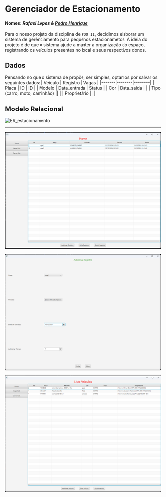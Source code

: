 # Gerenciador de Estacionamento
#### Nomes: _Rafael Lopes & [Pedro Henrique](https://github.com/pedrosantos20)_
Para o nosso projeto da disciplina de `POO II`, decidimos elaborar um sistema de gerênciamento para pequenos estacionametos. A ideia do projeto é de que o sistema ajude a manter a organização do espaço, registrando os veículos presentes no local e seus respectivos donos.


## Dados
Pensando no que o sistema de propõe, ser simples, optamos por salvar os seguintes dados:
| Veiculo | Registro | Vagas | 
|-------|--------|--------|
| Placa | ID | ID | 
| Modelo | Data_entrada | Status | 
| Cor | Data_saida |  | 
| Tipo (carro, moto, caminhão) || | 
| Proprietário || |

## Modelo Relacional



![ER_estacionamento](https://github.com/user-attachments/assets/c2cf654c-6e54-4a07-ae98-2c0e52314d43)

***

![sistema1](imgs/projeto_java1.png)

![sistem1](imgs\projeto_java2.png)

![sistema3](imgs\projeto_java3.png)